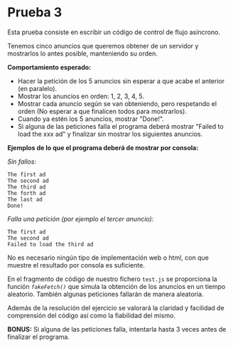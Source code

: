 # Prueba 3

Esta prueba consiste en escribir un código de control de flujo asíncrono.

Tenemos cinco anuncios que queremos obtener de un servidor y mostrarlos lo antes posible, manteniendo su orden.

**Comportamiento esperado:**
  - Hacer la petición de los 5 anuncios sin esperar a que acabe el anterior (en paralelo).
  - Mostrar los anuncios en orden: 1, 2, 3, 4, 5.
  - Mostrar cada anuncio según se van obteniendo, pero respetando el orden (No esperar a que finalicen todos para mostrarlos).
  - Cuando ya estén los 5 anuncios, mostrar "Done!".
  - Si alguna de las peticiones falla el programa deberá mostrar "Failed to load the xxx ad" y finalizar sin mostrar los siguientes anuncios.

**Ejemplos de lo que el programa deberá de mostrar por consola:**

*Sin fallos:*
```
The first ad
The second ad
The third ad
The forth ad
The last ad
Done!
```

*Falla una petición (por ejemplo el tercer anuncio):*
```
The first ad
The second ad
Failed to load the third ad
```

No es necesario ningún tipo de implementación web o html, con que muestre el resultado por consola es suficiente.

En el fragmento de código de nuestro fichero `test.js` se proporciona la función *`fakeFetch()`* que simula la obtención de los anuncios en un tiempo aleatorio. También algunas peticiones fallarán de manera aleatoria.

Además de la resolución del ejercicio se valorará la claridad y facilidad de comprensión del código así como la fiabilidad del mismo.

**BONUS:** Si alguna de las peticiones falla, intentarla hasta 3 veces antes de finalizar el programa.
